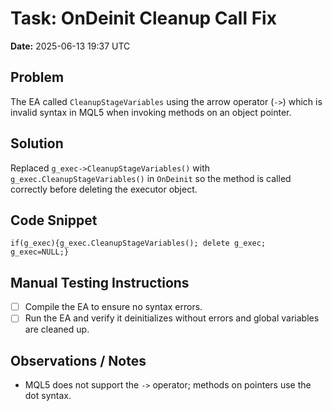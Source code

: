 # Task: OnDeinit Cleanup Call Fix
**Date:** 2025-06-13 19:37 UTC

## Problem
The EA called `CleanupStageVariables` using the arrow operator (`->`) which is invalid syntax in MQL5 when invoking methods on an object pointer.

## Solution
Replaced `g_exec->CleanupStageVariables()` with `g_exec.CleanupStageVariables()` in `OnDeinit` so the method is called correctly before deleting the executor object.

## Code Snippet
```mql5
if(g_exec){g_exec.CleanupStageVariables(); delete g_exec; g_exec=NULL;}
```

## Manual Testing Instructions
- [ ] Compile the EA to ensure no syntax errors.
- [ ] Run the EA and verify it deinitializes without errors and global variables are cleaned up.

## Observations / Notes
- MQL5 does not support the `->` operator; methods on pointers use the dot syntax.
